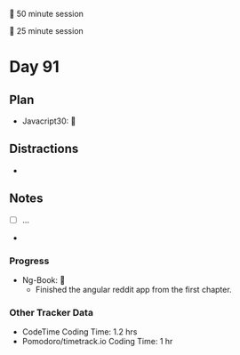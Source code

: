 🍒 50 minute session

🍅 25 minute session

# Day 91

## Plan

-   Javacript30: 🍒

## Distractions

-

## Notes

-   [ ] ...

-

### Progress

-   Ng-Book: 🍒
    -   Finished the angular reddit app from the first chapter.

### Other Tracker Data

-   CodeTime Coding Time: 1.2 hrs
-   Pomodoro/timetrack.io Coding Time: 1 hr
